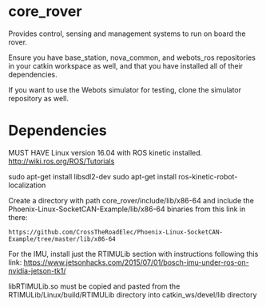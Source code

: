 # core_rover
Provides control, sensing and management systems to run on board the rover.

Ensure you have base_station, nova_common, and webots_ros repositories in your catkin workspace as well, and that you have installed all of their dependencies.

If you want to use the Webots simulator for testing, clone the simulator repository as well.

# Dependencies

MUST HAVE Linux version 16.04 with ROS kinetic installed.
http://wiki.ros.org/ROS/Tutorials

sudo apt-get install libsdl2-dev
sudo apt-get install ros-kinetic-robot-localization

Create a directory with path core_rover/include/lib/x86-64 and include the Phoenix-Linux-SocketCAN-Example/lib/x86-64 binaries from this link in there:
```
https://github.com/CrossTheRoadElec/Phoenix-Linux-SocketCAN-Example/tree/master/lib/x86-64
```
For the IMU, install just the RTIMULib section with instructions following this link: 
https://www.jetsonhacks.com/2015/07/01/bosch-imu-under-ros-on-nvidia-jetson-tk1/

libRTIMULib.so must be copied and pasted from the RTIMULib/Linux/build/RTIMULib directory into catkin_ws/devel/lib directory


